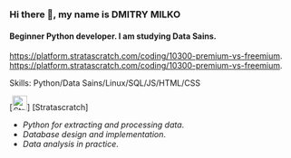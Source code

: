 ### Hi there 👋, my name is DMITRY MILKO
#### Beginner Python developer. I am studying Data Sains.

https://platform.stratascratch.com/coding/10300-premium-vs-freemium. 
https://platform.stratascratch.com/coding/10300-premium-vs-freemium.

Skills: Python/Data Sains/Linux/SQL/JS/HTML/CSS

[<img alin='left' alt='Stratascratch' width='26px' src='https://www.stratascratch.com/static/logo-f753ed5261163679de68dc54ce84a9c5.png'/>] [Stratascratch]

- *Python for extracting and processing data*.
- *Database design and implementation*.
- *Data analysis in practice*.











